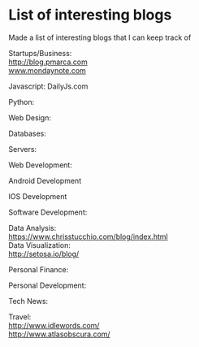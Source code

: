# List of interesting blogs
Made a list of interesting blogs that I can keep track of

Startups/Business:
<br> http://blog.pmarca.com
<br> www.mondaynote.com

Javascript:
DailyJs.com

Python:

Web Design:

Databases:

Servers:

Web Development:

Android Development

IOS Development

Software Development:

Data Analysis:
<br>https://www.chrisstucchio.com/blog/index.html
<br>Data Visualization:<br>
http://setosa.io/blog/

Personal Finance:

Personal Development:

Tech News:

Travel:
<br>http://www.idlewords.com/
<br>http://www.atlasobscura.com/
